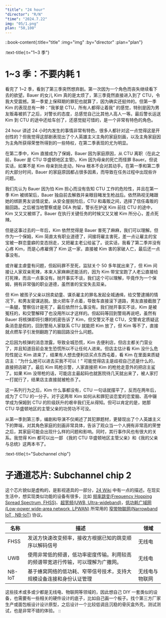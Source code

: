 ```yaml
---
"title": "24 hour"
"director": "R/N"
"time": "2024.7.22"
img: "05/1.png"
plan: "50,100"
---
```


::book-content{:title="title" :img="img" :by="director" :plan="plan"}

:text-title{:t="1~3 季"}

# 1~3 季：不要内耗 1

看完了 1~2 季，看到了第三季突然想弃剧。第一次因为一个角色而丧失继续看下去的欲望。Bauer 的女儿 Kim 真的是太烦了，第三季竟然直接进入到了 CTU，令我大受震撼。第一季爱上保释期的罪犯也就算了，因为确实还挺帅的。但第一季 Kim 的表现总有一种：“我爹是 CTU，所有人都得让着我” 的感觉，特别是因为男友贩毒被抓了之后，对警长的态度，总感觉自己比其他人高人一等。最后警长运送 Kim 到 CTU 的途中还给车创了，还感觉挺可惜的，是一个非常有特色的角色。

24 hour 讲述 24 小时内发生的事情非常有特色，很多人都针对这一点觉得这是开创性的？但我觉得这部剧表现出了个人英雄主义主角的家庭刻画，以及主角家庭因为主角所获得荣誉所得到的一些特权，在第二季表现的尤为明显。

在第二季中，Kim 直接成为了保姆，Bauer 因为家庭原因，从 CTU 离职（在此之前，Bauer 是 CTU 华盛顿地区主管)，Kim 因为母亲的死亡而怪罪 Bauer。但说实话，如果不是 Kim 母亲到处走动，Nina 根本不会对其动手。在第一季和第二季的大部分时间，Bauer 的家庭原因都占很多因素，而导致在任务过程中出现些许问题。

我们先认为 Bauer 因为怕 Kim 担心而没有告知 CTU 工作的危险性，并且在第一季 Kim 被绑架后，Bauer 独自前去解救并亲眼目睹发生枪战后。依然熟视无睹跟她的绑匪男友谈情说爱。从安全屋脱险后，CTU 和毒贩之间，选择了信任毒贩的脑回路。之后被当地警察或是 DEA 拘留，警长在护送 Kim 前往 CTU 的途中，Kim 又又又被绑了。Bauer 在执行关键任务的时候又又又被 Kim 所分心，差点死辣。

但是这事过去的一年后，Kim 依然觉得是 Bauer 害死了麻麻，我们可以理解。但作为一个保姆，Kim 简直太有职业道德了，间接将雇主害死，差一点让雇主的宝宝被一群恋童癖的变态拐走，又把雇主老公给鲨了。说实话，我看了第二季并没有心疼 Kim，而是心疼雇佣了 Kim 这一家，直接被 Kim 害的家破人亡，最后还一点事没有。

或许雇主虐童有问题，但起码罪不至死，监狱关个 50 多年就出来了，但 Kim 间接让人家双亲死辣，本来人家麻麻还能活的，因为 Kim 带宝宝跑了人老公直接给打死辣，而且一点事没有。抛开事实不谈，我们这个可以理解，毕竟作为一个保姆，拥有非常强的职业道德，虽然害的宝宝失去双亲。

但 Kim 被孩子父亲以拐卖幼童、谋杀雇主的罪名发起全城通缉，给交警逮捕的情况下，和男友密谋逃脱。放火把车子点着，导致车直接滚下道路，男友直接截肢了一条腿，警察估计是死了，最后依然什么事没有。我们抛开事实不谈，Kim 是被冤枉的，和交警解释了也没用所以才这样的。但起码等回到警局再说吧，虽然有 Bauer 将核弹即将引爆的机密告诉了 Kim，但交警又不是 CTU，交警肯定质疑这条消息是假的，回到警局人家联系 CTU 就能把 Kim 放了，但 Kim 等不了，直接就点燃车子引发侧翻跑了的脑回路没什么问题。

之后因为核弹的消息泄露，导致全城恐慌，Kim 去便利店，但店主都关门营业了，并且知道目前会发生恐慌所以不让任何人进来。但店主估计看 Kim 没什么危险性就让 Kim 进来了，结果有人想去便利店买点东西屯着，看 Kim 在里面来质疑店主：“为什么她可以进去买我不可以！” 可能觉得店主是歧视自己还是什么的，直接把店砸了。最后 Kim 鸣枪示警，人家直接把 Kim 的枪抢走意外的把店主鲨了。如果 Kim 没带枪的话，可能店主最起码也就医院待几天就出来了，被人家打一打就行了，结果店主直接就被枪杀了。

这一系列行为之后，Kim 什么事都没有，CTU 一句话就摆平了，反而在两年后，成为了 CTU 的一分子。对于这两年 Kim 如何从和罪犯谈恋爱的恋爱脑、高中辍学成为保姆到 CTU 的阶级跃升的艰辛我们无从得知。但可以肯定的是，她那 CTU 华盛顿地区的主管父亲的功劳功不可没。

从第一季到第三季，编剧和导演不仅阐述了其犯罪题材，更替现出了个人英雄主义下的弊端，对其角色家庭的刻画非常具体，告诉了观众当一个人拥有非常高的荣誉之后，其家庭可能会出现什么样的问题和影响。同时，其行事作风也有很大的关系。我觉得 Kim 都可以出一部 《我的 CTU 华盛顿地区主管父亲》和《我的父亲与总统》这两本书了。

:text-title{:t="Subchannel chip"}

# 子通道芯片: Subchannel chip 2

这个芯片貌似是虚构的，是影视道具的一部分，[24 Wiki](https://24.fandom.com/wiki/Subchannel_chip) 中有一点的描述。在现实生活中，想实现类似功能的设备有很多，比如 [频率跳变(Frequency Hopping Spread Spectrum, FHSS)](https://en.wikipedia.org/wiki/Frequency-hopping_spread_spectrum#Usage)、[超宽频(UWB, Ultra-wideband)](https://en.wikipedia.org/wiki/Ultra-wideband#)，[低功耗广域网(Low-power wide-area network, LPWAN)](https://en.wikipedia.org/wiki/Low-power_wide-area_network) 所常用的 [窄带物联网(Narrowband IoT
, NB-IoT)](https://en.wikipedia.org/wiki/Narrowband_IoT#Deployments) 协议。

| 名称   | 描述                                                                             | 领域           |
| ------ | -------------------------------------------------------------------------------- | -------------- |
| FHSS   | 发送方快速改变频率，接收方根据已知的跳变顺序以解码信号                           | 无线电         |
| UWB    | 使用非常低的频谱，低功率密度传输。利用较高的频谱带宽进行传输，可以理解为广撒网。 | 无线电         |
| NB-IoT | 基于蜂窝网络的低功耗、窄带信号技术，支持大规模设备连接和身份认证管理             | 无线电与物联网 |

这些技术或多或少都是无线电、物联网等领域的，因此想自己 DIY 一套类似的设备，也需要有一些相关的硬件设计的底子，比如自己画一个板子。找个第三方厂家生产或面包板设计设计原型，之后设计一个比较低调且沉稳的骨灰盒外壳。测试测试，也是非常不错的体验。
::

